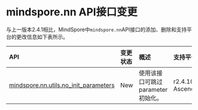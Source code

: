 # mindspore.nn API接口变更

与上一版本2.4.1相比，MindSpore中`mindspore.nn`API接口的添加、删除和支持平台的更改信息如下表所示。

|API|变更状态|概述|支持平台|类别
|:----|:----|:----|:----|:----
[mindspore.nn.utils.no_init_parameters](https://mindspore.cn/docs/zh-CN/r2.4.10/api_python/nn/mindspore.nn.utils.no_init_parameters.html#mindspore.nn.utils.no_init_parameters)|New|使用该接口可跳过parameter初始化。|r2.4.10: Ascend/GPU/CPU|工具

